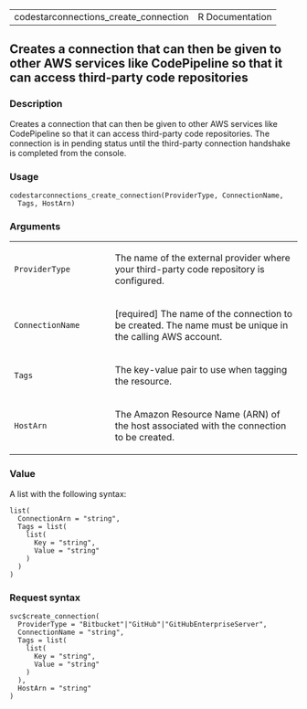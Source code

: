 <table style="width: 100%;">
<tbody>
<tr class="odd">
<td>codestarconnections_create_connection</td>
<td style="text-align: right;">R Documentation</td>
</tr>
</tbody>
</table>

## Creates a connection that can then be given to other AWS services like CodePipeline so that it can access third-party code repositories

### Description

Creates a connection that can then be given to other AWS services like
CodePipeline so that it can access third-party code repositories. The
connection is in pending status until the third-party connection
handshake is completed from the console.

### Usage

    codestarconnections_create_connection(ProviderType, ConnectionName,
      Tags, HostArn)

### Arguments

<table>
<colgroup>
<col style="width: 35%" />
<col style="width: 65%" />
</colgroup>
<tbody>
<tr class="odd">
<td><code
id="codestarconnections_create_connection_:_ProviderType">ProviderType</code></td>
<td><p>The name of the external provider where your third-party code
repository is configured.</p></td>
</tr>
<tr class="even">
<td><code
id="codestarconnections_create_connection_:_ConnectionName">ConnectionName</code></td>
<td><p>[required] The name of the connection to be created. The name
must be unique in the calling AWS account.</p></td>
</tr>
<tr class="odd">
<td><code
id="codestarconnections_create_connection_:_Tags">Tags</code></td>
<td><p>The key-value pair to use when tagging the resource.</p></td>
</tr>
<tr class="even">
<td><code
id="codestarconnections_create_connection_:_HostArn">HostArn</code></td>
<td><p>The Amazon Resource Name (ARN) of the host associated with the
connection to be created.</p></td>
</tr>
</tbody>
</table>

### Value

A list with the following syntax:

    list(
      ConnectionArn = "string",
      Tags = list(
        list(
          Key = "string",
          Value = "string"
        )
      )
    )

### Request syntax

    svc$create_connection(
      ProviderType = "Bitbucket"|"GitHub"|"GitHubEnterpriseServer",
      ConnectionName = "string",
      Tags = list(
        list(
          Key = "string",
          Value = "string"
        )
      ),
      HostArn = "string"
    )
